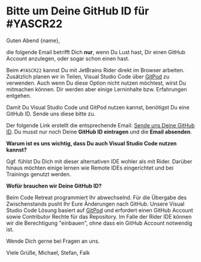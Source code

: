 # Bitte um Deine GitHub ID für #YASCR22

Guten Abend {name},

die folgende Email betrifft Dich **nur**, wenn Du Lust hast, Dir einen GitHub Account anzulegen, oder sogar schon einen hast.

Beim `#YASCR22` kannst Du mit JetBrains Rider direkt im Browser arbeiten. Zusätzlich planen wir in Teilen, Visual Studio Code über [GitPod](https://gitpod.io) zu verwenden. Auch wenn Du diese Option nicht nutzen möchtest, wirst Du mitmachen können. Dir werden aber einige Lerninhalte bzw. Erfahrungen entgehen.

Damit Du Visual Studio Code und GitPod nutzen kannst, benötigst Du eine GitHub ID. Sende uns diese bitte zu.

Der folgende Link erstellt die entsprechende Email: [Sende uns Deine GitHub ID](mailto:yascr22@boos.systems?subject=Meine%20GitHub%20ID%20für%20#YASCR22&body=Meine%20GitHub%20ID%20ist:%20GITHUB%20ID). Du musst nur noch Deine **GitHub ID eintragen** und die **Email absenden**.

**Warum ist es uns wichtig, dass Du auch Visual Studio Code nutzen kannst?**

Ggf. fühlst Du Dich mit dieser alternativen IDE wohler als mit Rider. Darüber hinaus möchten  einige lernen wie Remote IDEs eingerichtet und bei Trainings genutzt werden.

**Wofür brauchen wir Deine GitHub ID?**

Beim Code Retreat programmiert Ihr abwechselnd. Für die Übergabe des Zwischenstands pusht Ihr Eure Änderungen nach GitHub. Unsere Visual Studio Code Lösung basiert auf [GitPod](https://gitpod.io) und erfordert einen GitHub Account sowie Contributor Rechte für das Repository. Im Falle der Rider IDE können wir die Berechtigung "einbauen", ohne dass ein GitHub Account notwendig ist. 

Wende Dich gerne bei Fragen an uns.

Viele Grüße,
Michael, Stefan, Falk
